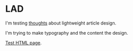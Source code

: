 # LAD

I'm testing [thoughts](http://sawv.org/manifesto-for-lightweight-web-pages.html) about lightweight article design.

I'm trying to make typography and the content the design.

[Test HTML page](http://wren.soupmode.com/lightweight-article-design-testing.html).

